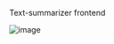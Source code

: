 Text-summarizer frontend


![image](https://github.com/lakperera/text_summarizer/assets/114156873/5bc0afd1-9021-4b41-9ab1-f2a135b507e0)
